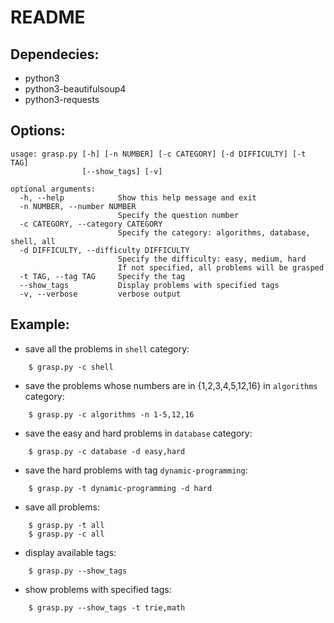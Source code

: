 README
======

Dependecies:
------------
* python3
* python3-beautifulsoup4
* python3-requests

Options:
------
```
usage: grasp.py [-h] [-n NUMBER] [-c CATEGORY] [-d DIFFICULTY] [-t TAG]
                [--show_tags] [-v]

optional arguments:
  -h, --help            Show this help message and exit
  -n NUMBER, --number NUMBER
                        Specify the question number
  -c CATEGORY, --category CATEGORY
                        Specify the category: algorithms, database, shell, all
  -d DIFFICULTY, --difficulty DIFFICULTY
                        Specify the difficulty: easy, medium, hard
                        If not specified, all problems will be grasped
  -t TAG, --tag TAG     Specify the tag
  --show_tags           Display problems with specified tags
  -v, --verbose         verbose output
```

Example:
--------
* save all the problems in `shell` category:
```
    $ grasp.py -c shell
```
* save the problems whose numbers are in {1,2,3,4,5,12,16} in `algorithms` category:
```
    $ grasp.py -c algorithms -n 1-5,12,16
```
* save the easy and hard problems in `database` category:
```
    $ grasp.py -c database -d easy,hard
```
* save the hard problems with tag `dynamic-programming`:
```
    $ grasp.py -t dynamic-programming -d hard
```
* save all problems:
```
    $ grasp.py -t all
    $ grasp.py -c all
```
* display available tags:
```
    $ grasp.py --show_tags
```
* show problems with specified tags:
```
    $ grasp.py --show_tags -t trie,math
```
